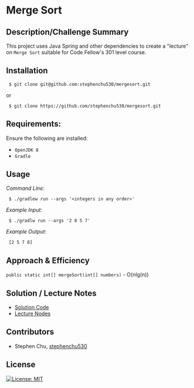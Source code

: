 # Merge Sort

## Description/Challenge Summary
This project uses Java Spring and other dependencies to create a "lecture" on `Merge Sort` suitable for Code Fellow's 301 level course.

## Installation

```
 $ git clone git@github.com:stephenchu530/mergesort.git
```
or
```
 $ git clone https://github.com/stephenchu530/mergesort.git
```

## Requirements:

Ensure the following are installed:
* `OpenJDK 8`
* `Gradle`

## Usage

*Command Line:*
```
 $ ./gradlew run --args '<integers in any order>'
```

*Example Input:*
```
 $ ./gradlw run --args '2 8 5 7'
```

*Example Output:*
```
 [2 5 7 8]
```

## Approach & Efficiency
`public static int[] mergeSort(int[] numbers)` - O(nlg(n))

## Solution / Lecture Notes
* [Solution Code](src/main/java/mergesort/App.java)
* [Lecture Nodes](LECTURE-NOTES.md)

## Contributors
* Stephen Chu, [stephenchu530](https://github.com/stephenchu530)

## License
[![License: MIT](https://img.shields.io/badge/License-MIT-yellow.svg)](https://github.com/stephenchu530/mergesort/blob/master/LICENSE)
